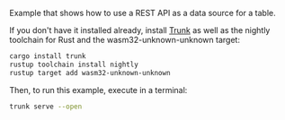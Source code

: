 Example that shows how to use a REST API as a data source for a table.

If you don't have it installed already, install [Trunk](https://trunkrs.dev/) 
as well as the nightly toolchain for Rust and the wasm32-unknown-unknown target:

```bash
cargo install trunk
rustup toolchain install nightly
rustup target add wasm32-unknown-unknown
```

Then, to run this example, execute in a terminal:

```bash
trunk serve --open
```